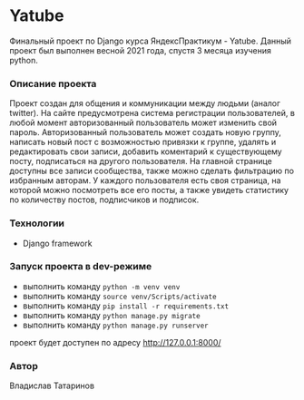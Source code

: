 # Yatube
Финальный проект по Django курса ЯндексПрактикум - Yatube.
Данный проект был выполнен весной 2021 года, спустя 3 месяца изучения python.

### Описание проекта
Проект создан для общения и коммуникации между людьми (аналог twitter). На сайте предусмотрена система регистрации пользователей, в любой момент авторизованный пользователь может изменить свой пароль.
Авторизованный пользователь может создать новую группу, написать новый пост с возможностью привязки к группе, удалять и редактировать свои записи, добавить коментарий к существующему посту, подписаться на другого пользователя.
На главной странице доступны все записи сообщества, также можно сделать фильтрацию по избранным авторам. У каждого пользователя есть своя страница, на которой можно посмотреть все его посты, а также увидеть статистику по количеству постов, подписчиков и подписок.

### Технологии
- Django framework

### Запуск проекта в dev-режиме
- выполнить команду ```python -m venv venv```
- выполнить команду ```source venv/Scripts/activate```
- выполнить команду ```pip install -r requirements.txt```
- выполнить команду ```python manage.py migrate```
- выполнить команду ```python manage.py runserver```

проект будет доступен по адресу http://127.0.0.1:8000/

### Автор
Владислав Татаринов